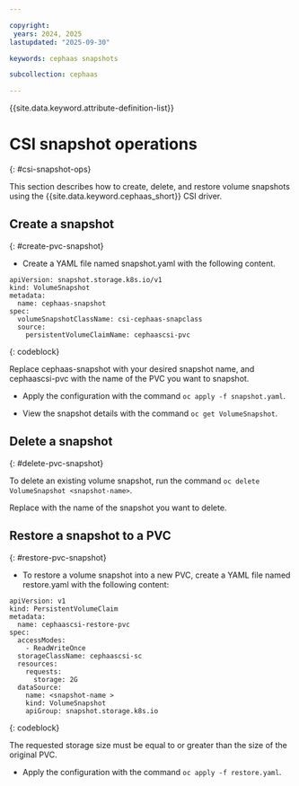 ```yaml
---

copyright:
 years: 2024, 2025
lastupdated: "2025-09-30"

keywords: cephaas snapshots

subcollection: cephaas

---
```


{{site.data.keyword.attribute-definition-list}}

# CSI snapshot operations
{: #csi-snapshot-ops}

This section describes how to create, delete, and restore volume snapshots using the {{site.data.keyword.cephaas_short}} CSI driver. 


## Create a snapshot
{: #create-pvc-snapshot}

* Create a YAML file named snapshot.yaml with the following content. 

```
apiVersion: snapshot.storage.k8s.io/v1
kind: VolumeSnapshot
metadata:
  name: cephaas-snapshot
spec:
  volumeSnapshotClassName: csi-cephaas-snapclass
  source:
    persistentVolumeClaimName: cephaascsi-pvc
 ```
{: codeblock}

Replace cephaas-snapshot with your desired snapshot name, and cephaascsi-pvc with the name of the PVC you want to snapshot.

* Apply the configuration with the command `oc apply -f snapshot.yaml`.

* View the snapshot details with the command `oc get VolumeSnapshot`.


## Delete a snapshot
{: #delete-pvc-snapshot}

To delete an existing volume snapshot, run the command `oc delete VolumeSnapshot <snapshot-name>`.

Replace <snapshot-name> with the name of the snapshot you want to delete.


## Restore a snapshot to a PVC
{: #restore-pvc-snapshot}

* To restore a volume snapshot into a new PVC, create a YAML file named restore.yaml with the following content:

```
apiVersion: v1
kind: PersistentVolumeClaim
metadata:
  name: cephaascsi-restore-pvc
spec:
  accessModes:
    - ReadWriteOnce
  storageClassName: cephaascsi-sc
  resources:
    requests:
      storage: 2G
  dataSource:
    name: <snapshot-name >                
    kind: VolumeSnapshot
    apiGroup: snapshot.storage.k8s.io
 ```
{: codeblock}

The requested storage size must be equal to or greater than the size of the original PVC.

* Apply the configuration with the command `oc apply -f restore.yaml`.


